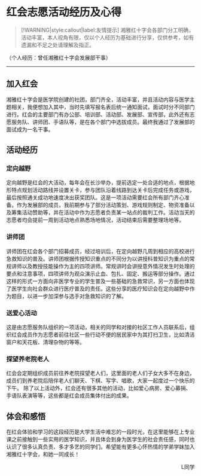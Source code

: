 # 红会志愿活动经历及心得

> [!WARNING|style:callout|label:友情提示]
> 湘雅红十字会各部门分工明确，活动丰富，本人视角有限，仅以个人经历为基础进行分享，仅供参考，如有遗漏和不足之处请理解及指正。

（个人经历：曾任湘雅红十字会发展部干事）

----

## 加入红会

湘雅红十字会是医学院创建的社团，部门齐全，活动丰富，并且活动内容与医学主题相关，我便想加入其中，当时先填写报名表后统一通知面试，面试时分不同部门进行。红会的主要部门有办公部、培训部、活动部、发展部、宣传部，此外还有志愿服务队、讲师团、手语队等，是在各个部门中选拔成员。最终我通过了发展部的面试成为一名干事。

## 活动经历

### 定向越野

定向越野是红会的大活动，每年会在长沙举办，提前选定一处合适的地点，根据地形特点规划活动路线并设置关卡，参与团队沿着线路到达关卡后完成任务或游戏，最后按照通关成功地速度决出获奖团队。这是一项活动需要红会所有部门齐心准备。作为发展部的成员，我前期参与了部分活动策划、游戏规则制定、物资准备以及筹集活动赞助等，并在活动中作为志愿者负责某一站点的裁判工作。活动当天的志愿者均会提前一周到活动地点熟悉场地情况，活动结束后需要整理场地等。

### 讲师团

讲师团在红会各个部门招募成员，经过培训后，在定向越野几周到相应的高校进行急救知识的普及。讲师团根据传授知识重点的不同分为以讲授科普知识为重点的常规讲师以及教授技能操作为主的四项讲师。常规讲时会讲授意外情况发生时处理的要点和注意事项，四项讲师为观众演示止血、包扎、固定、搬运等部分操作。通过这样的形式一方面向非医学专业的学生普及一些基础的急救常识，另一方面也体现了医学生向社会群众进行医疗普及的责任。这些分享的医疗知识会在定向越野中作为题目，以进一步加深参与选手对急救知识的了解。

### 送爱心活动

这是由志愿服务队组织的一项活动，相关的同学和对接的社区工作人员联系后，组织红会成员作为志愿者前往社区一些行动不便的居民家中为其打扫卫生，比如清洁窗户和天花板、清理杂物的等等。

### 探望养老院老人

红会会定期组织成员前往养老院探望老人们，这里面的老人们子女大多不在身边，成员们到养老院后陪伴老人们聊天、下棋、写字、唱歌，大家一起度过一个快乐的下午。
除了以上活动外，红会还有很多其他的活动，比如爱心病房、爱心募捐、手语队表演等等，这些都是红会成员集体付出的成果。

## 体会和感悟

在红会体验和学习的这段经历是大学生活中难忘的一段时光，在这里能够在上专业课之前接触到一些实用的医学知识，并且体会到身为医学生的社会责任感，同时也认识了很多认真负责、多才多艺的同学们。希望能有更多心怀热情的学弟学妹加入湘雅红十字会，和她一同成长！

<p align="right">L同学</p>